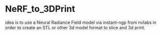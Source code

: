 # NeRF_to_3DPrint
idea is to use a Neural Radiance Field model via instant-ngp from nvlabs in order to create an STL or other 3d model format to slice and 3d print.
